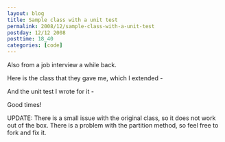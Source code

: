 ```yaml
---
layout: blog
title: Sample class with a unit test
permalink: 2008/12/sample-class-with-a-unit-test
postday: 12/12 2008
posttime: 18_40
categories: [code]
---
```


<p>Also from a job interview a while back.</p>
<p>Here is the class that they gave me, which I extended -</p>
<script src="https://gist.github.com/860916.js?file=ypset.rb"></script>
<p>And the unit test I wrote for it -</p>
<script src="https://gist.github.com/860922.js?file=test_ypset.rb"></script>
<p>Good times!</p>

UPDATE: There is a small issue with the original class, so it does not work out of the box. There is a problem with the partition method, so feel free to fork and fix it.

